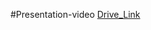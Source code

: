 #Presentation-video
[Drive_Link](https://drive.google.com/drive/folders/1mDp0xJmmFnaw9OoBYU6A20SJ9ubzUFkO)
